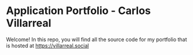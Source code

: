 # Application Portfolio - Carlos Villarreal

Welcome! In this repo, you will find all the source code for my portfolio that is
hosted at https://villarreal.social
